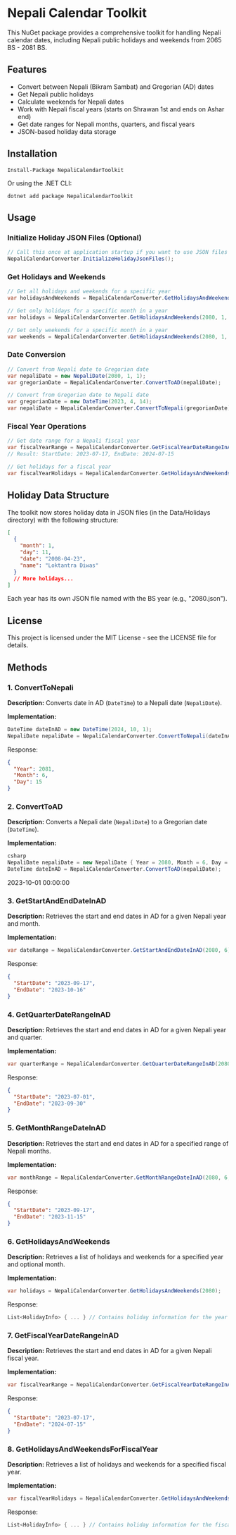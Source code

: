# Nepali Calendar Toolkit

This NuGet package provides a comprehensive toolkit for handling Nepali calendar dates, including Nepali public holidays and weekends from 2065 BS - 2081 BS.

## Features

- Convert between Nepali (Bikram Sambat) and Gregorian (AD) dates
- Get Nepali public holidays
- Calculate weekends for Nepali dates
- Work with Nepali fiscal years (starts on Shrawan 1st and ends on Ashar end)
- Get date ranges for Nepali months, quarters, and fiscal years
- JSON-based holiday data storage

## Installation

```
Install-Package NepaliCalendarToolkit
```

Or using the .NET CLI:

```
dotnet add package NepaliCalendarToolkit
```

## Usage

### Initialize Holiday JSON Files (Optional)

```csharp
// Call this once at application startup if you want to use JSON files
NepaliCalendarConverter.InitializeHolidayJsonFiles();
```

### Get Holidays and Weekends

```csharp
// Get all holidays and weekends for a specific year
var holidaysAndWeekends = NepaliCalendarConverter.GetHolidaysAndWeekends(2080);

// Get only holidays for a specific month in a year
var holidays = NepaliCalendarConverter.GetHolidaysAndWeekends(2080, 1, HolidayOrWeekendEnum.Holidays);

// Get only weekends for a specific month in a year
var weekends = NepaliCalendarConverter.GetHolidaysAndWeekends(2080, 1, HolidayOrWeekendEnum.Weekends);
```

### Date Conversion

```csharp
// Convert from Nepali date to Gregorian date
var nepaliDate = new NepaliDate(2080, 1, 1);
var gregorianDate = NepaliCalendarConverter.ConvertToAD(nepaliDate);

// Convert from Gregorian date to Nepali date
var gregorianDate = new DateTime(2023, 4, 14);
var nepaliDate = NepaliCalendarConverter.ConvertToNepali(gregorianDate);
```

### Fiscal Year Operations

```csharp
// Get date range for a Nepali fiscal year
var fiscalYearRange = NepaliCalendarConverter.GetFiscalYearDateRangeInAD(2080);
// Result: StartDate: 2023-07-17, EndDate: 2024-07-15

// Get holidays for a fiscal year
var fiscalYearHolidays = NepaliCalendarConverter.GetHolidaysAndWeekendsForFiscalYear(2080);
```

## Holiday Data Structure

The toolkit now stores holiday data in JSON files (in the Data/Holidays directory) with the following structure:

```json
[
  {
    "month": 1,
    "day": 11,
    "date": "2008-04-23",
    "name": "Loktantra Diwas"
  }
  // More holidays...
]
```

Each year has its own JSON file named with the BS year (e.g., "2080.json").

## License

This project is licensed under the MIT License - see the LICENSE file for details.

## Methods

### 1. ConvertToNepali

**Description:** Converts date in AD (`DateTime`) to a Nepali date (`NepaliDate`).

**Implementation:**

```csharp
DateTime dateInAD = new DateTime(2024, 10, 1);
NepaliDate nepaliDate = NepaliCalendarConverter.ConvertToNepali(dateInAD);
```

Response:

```json
{
  "Year": 2081,
  "Month": 6,
  "Day": 15
}
```

### 2. ConvertToAD

**Description:** Converts a Nepali date (`NepaliDate`) to a Gregorian date (`DateTime`).

**Implementation:**

```csharp
csharp
NepaliDate nepaliDate = new NepaliDate { Year = 2080, Month = 6, Day = 15 };
DateTime dateInAD = NepaliCalendarConverter.ConvertToAD(nepaliDate);
```

2023-10-01 00:00:00

### 3. GetStartAndEndDateInAD

**Description:** Retrieves the start and end dates in AD for a given Nepali year and month.

**Implementation:**

```csharp
var dateRange = NepaliCalendarConverter.GetStartAndEndDateInAD(2080, 6);
```

Response:

```json
{
  "StartDate": "2023-09-17",
  "EndDate": "2023-10-16"
}
```

### 4. GetQuarterDateRangeInAD

**Description:** Retrieves the start and end dates in AD for a given Nepali year and quarter.

**Implementation:**

```csharp
var quarterRange = NepaliCalendarConverter.GetQuarterDateRangeInAD(2080, 1);
```

Response:

```json
{
  "StartDate": "2023-07-01",
  "EndDate": "2023-09-30"
}
```

### 5. GetMonthRangeDateInAD

**Description:** Retrieves the start and end dates in AD for a specified range of Nepali months.

**Implementation:**

```csharp
var monthRange = NepaliCalendarConverter.GetMonthRangeDateInAD(2080, 6, 8);
```

Response:

```json
{
  "StartDate": "2023-09-17",
  "EndDate": "2023-11-15"
}
```

### 6. GetHolidaysAndWeekends

**Description:** Retrieves a list of holidays and weekends for a specified year and optional month.

**Implementation:**

```csharp
var holidays = NepaliCalendarConverter.GetHolidaysAndWeekends(2080);
```

Response:

```csharp
List<HolidayInfo> { ... } // Contains holiday information for the year 2080
```

### 7. GetFiscalYearDateRangeInAD

**Description:** Retrieves the start and end dates in AD for a given Nepali fiscal year.

**Implementation:**

```csharp
var fiscalYearRange = NepaliCalendarConverter.GetFiscalYearDateRangeInAD(2080);
```

Response:

```json
{
  "StartDate": "2023-07-17",
  "EndDate": "2024-07-15"
}
```

### 8. GetHolidaysAndWeekendsForFiscalYear

**Description:** Retrieves a list of holidays and weekends for a specified fiscal year.

**Implementation:**

```csharp
var fiscalYearHolidays = NepaliCalendarConverter.GetHolidaysAndWeekendsForFiscalYear(2080);
```

Response:

```csharp
List<HolidayInfo> { ... } // Contains holiday information for the fiscal year 2080-81
```
